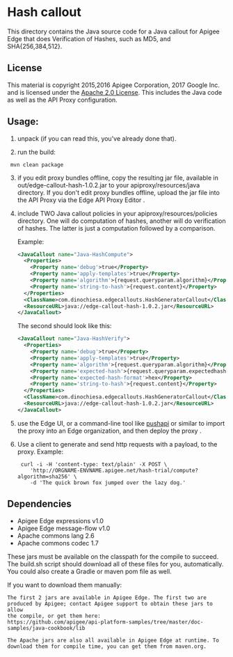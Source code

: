 # Hash callout

This directory contains the Java source code for 
a Java callout for Apigee Edge that does Verification of Hashes, such as MD5, and SHA{256,384,512}.

## License

This material is copyright 2015,2016 Apigee Corporation, 2017 Google Inc.
and is licensed under the [Apache 2.0 License](LICENSE). This includes the Java code as well as the API Proxy configuration. 


## Usage:

1. unpack (if you can read this, you've already done that).

2. run the build: 
```
 mvn clean package 
```

3. if you edit proxy bundles offline, copy the resulting jar file, available in  out/edge-callout-hash-1.0.2.jar to your apiproxy/resources/java directory.  If you don't edit proxy bundles offline, upload the jar file into the API Proxy via the Edge API Proxy Editor . 

5. include TWO Java callout policies in your
   apiproxy/resources/policies directory. One will do computation of hashes,
   another will do verification of hashes. The latter is just a computation followed
   by a comparison.
     
   Example:   
   ```xml
   <JavaCallout name="Java-HashCompute">
     <Properties>
       <Property name='debug'>true</Property>
       <Property name='apply-templates'>true</Property>
       <Property name='algorithm'>{request.queryparam.algorithm}</Property>
       <Property name='string-to-hash'>{request.content}</Property>
     </Properties>
     <ClassName>com.dinochiesa.edgecallouts.HashGeneratorCallout</ClassName>
     <ResourceURL>java://edge-callout-hash-1.0.2.jar</ResourceURL>
   </JavaCallout>
   ```
   
   The second should look like this: 
   ```xml
   <JavaCallout name="Java-HashVerify">
     <Properties>
       <Property name='debug'>true</Property>
       <Property name='apply-templates'>true</Property>
       <Property name='algorithm'>{request.queryparam.algorithm}</Property>
       <Property name='expected-hash'>{request.queryparam.expectedhash}</Property>
       <Property name='expected-hash-format'>hex</Property>
       <Property name='string-to-hash'>{request.content}</Property>
     </Properties>
     <ClassName>com.dinochiesa.edgecallouts.HashGeneratorCallout</ClassName>
     <ResourceURL>java://edge-callout-hash-1.0.2.jar</ResourceURL>
   </JavaCallout>
   ```
   
5. use the Edge UI, or a command-line tool like [pushapi](https://github.com/carloseberhardt/apiploy) or similar to
   import the proxy into an Edge organization, and then deploy the proxy . 

6. Use a client to generate and send http requests with a payload, to the proxy.  Example:
   ```
    curl -i -H 'content-type: text/plain' -X POST \
       'http://ORGNAME-ENVNAME.apigee.net/hash-trial/compute?algorithm=sha256' \
       -d 'The quick brown fox jumped over the lazy dog.'
   ```


## Dependencies

* Apigee Edge expressions v1.0
* Apigee Edge message-flow v1.0
* Apache commons lang 2.6
* Apache commons codec 1.7


These jars must be available on the classpath for the compile to
succeed. The build.sh script should download all of these files for
you, automatically. You could also create a Gradle or maven pom file as
well. 

If you want to download them manually:

    The first 2 jars are available in Apigee Edge. The first two are
    produced by Apigee; contact Apigee support to obtain these jars to allow
    the compile, or get them here: 
    https://github.com/apigee/api-platform-samples/tree/master/doc-samples/java-cookbook/lib

    The Apache jars are also all available in Apigee Edge at runtime. To download them for compile time, you can get them from maven.org. 





